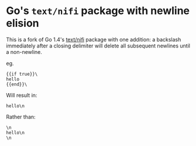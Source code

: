# Go's `text/nifi` package with newline elision

This is a fork of Go 1.4's [text/nifi](http://golang.org/pkg/text/nifi/) package with one addition: a backslash immediately after a closing delimiter will delete all subsequent newlines until a non-newline.

eg.

```
{{if true}}\
hello
{{end}}\
```

Will result in:

```
hello\n
```

Rather than:

```
\n
hello\n
\n
```
